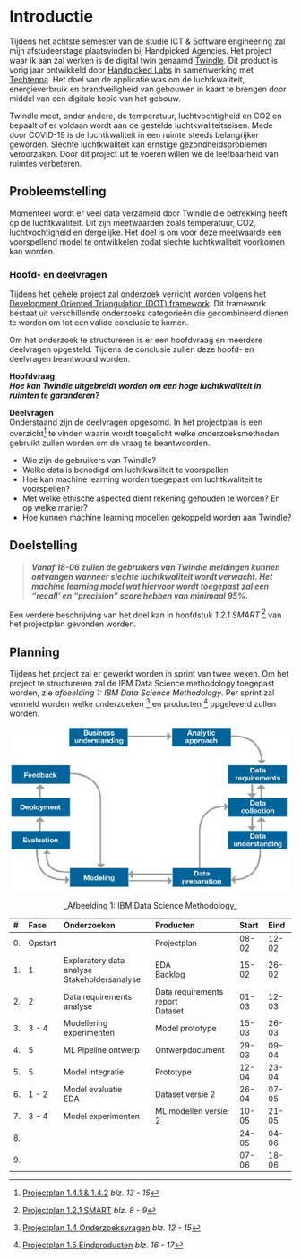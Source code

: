 # Introductie

Tijdens het achtste semester van de studie ICT & Software engineering zal mijn afstudeerstage
plaatsvinden bij Handpicked Agencies. Het project waar ik aan zal werken is de digital twin
genaamd [Twindle](https://demo.twindle.io/). Dit product is vorig jaar ontwikkeld door [Handpicked Labs](https://labs.handpickedagencies.com/) in samenwerking
met [Techtenna](https://techtenna.com/). Het doel van de applicatie was om de luchtkwaliteit, energieverbruik en
brandveiligheid van gebouwen in kaart te brengen door middel van een digitale kopie van het
gebouw.

Twindle meet, onder andere, de temperatuur, luchtvochtigheid en CO2 en bepaalt of er voldaan
wordt aan de gestelde luchtkwaliteitseisen. Mede door COVID-19 is de luchtkwaliteit in een
ruimte steeds belangrijker geworden. Slechte luchtkwaliteit kan ernstige gezondheidsproblemen
veroorzaken. Door dit project uit te voeren willen we de leefbaarheid van ruimtes verbeteren.

## Probleemstelling

Momenteel wordt er veel data verzameld door Twindle die betrekking heeft op de luchtkwaliteit.
Dit zijn meetwaarden zoals temperatuur, CO2, luchtvochtigheid en dergelijke. Het doel is om
voor deze meetwaarde een voorspellend model te ontwikkelen zodat slechte luchtkwaliteit
voorkomen kan worden.

### Hoofd- en deelvragen

Tijdens het gehele project zal onderzoek verricht worden volgens het [Development Oriented Triangulation (DOT) framework](https://ictresearchmethods.nl/The_DOT_Framework). Dit framework bestaat uit verschillende onderzoeks categorieën die gecombineerd dienen te worden om tot een valide conclusie te komen.

Om het onderzoek te structureren is er een hoofdvraag en meerdere deelvragen opgesteld. Tijdens de conclusie zullen deze hoofd- en deelvragen beantwoord worden.

**Hoofdvraag** <br>
**_Hoe kan Twindle uitgebreidt worden om een hoge luchtkwaliteit in ruimten te garanderen?_**

**Deelvragen** <br>
Onderstaand zijn de deelvragen opgesomd. In het projectplan is een overzicht[^1] te vinden waarin wordt toegelicht welke onderzoeksmethoden gebruikt zullen worden om de vraag te beantwoorden.

- Wie zijn de gebruikers van Twindle?
- Welke data is benodigd om luchtkwaliteit te voorspellen
- Hoe kan machine learning worden toegepast om luchtkwaliteit te voorspellen?
- Met welke ethische aspected dient rekening gehouden te worden? En op welke manier?
- Hoe kunnen machine learning modellen gekoppeld worden aan Twindle?

## Doelstelling

> **_Vanaf 18-06 zullen de gebruikers van Twindle meldingen kunnen ontvangen wanneer slechte luchtkwaliteit wordt verwacht. Het machine learning model wat hiervoor wordt toegepast zal een “recall’ en “precision” score hebben van minimaal 95%._**

Een verdere beschrijving van het doel kan in hoofdstuk _1.2.1 SMART_ [^2] van het projectplan gevonden worden.

## Planning

Tijdens het project zal er gewerkt worden in sprint van twee weken. Om het project te structureren zal de IBM Data Science methodology toegepast worden, zie _afbeelding 1: IBM Data Science Methodology_. Per sprint zal vermeld worden welke onderzoeken [^3] en producten [^4] opgeleverd zullen worden.

![ibm methodology](images/ibm-data-science-methodology.png)

<center>_Afbeelding 1: IBM Data Science Methodology_</center>

| #   | Fase    | Onderzoeken                                       | Producten                             | Start | Eind  |
| :-- | :------ | :------------------------------------------------ | :------------------------------------ | :---- | :---- |
| 0.  | Opstart |                                                   | Projectplan                           | 08-02 | 12-02 |
| 1.  | 1       | Exploratory data analyse <br> Stakeholdersanalyse | EDA <br> Backlog                      | 15-02 | 26-02 |
| 2.  | 2       | Data requirements analyse                         | Data requirements report <br> Dataset | 01-03 | 12-03 |
| 3.  | 3 - 4   | Modellering experimenten                          | Model prototype                       | 15-03 | 26-03 |
| 4.  | 5       | ML Pipeline ontwerp                               | Ontwerpdocument                       | 29-03 | 09-04 |
| 5.  | 5       | Model integratie                                  | Prototype                             | 12-04 | 23-04 |
| 6.  | 1 - 2   | Model evaluatie <br> EDA                          | Dataset versie 2                      | 26-04 | 07-05 |
| 7.  | 3 - 4   | Model experimenten                                | ML modellen versie 2                  | 10-05 | 21-05 |
| 8.  |         |                                                   |                                       | 24-05 | 04-06 |
| 9.  |         |                                                   |                                       | 07-06 | 18-06 |

[^1]: [Projectplan 1.4.1 & 1.4.2](./pdfs/project_plan.pdf#page=13) _blz. 13 - 15_
[^2]: [Projectplan 1.2.1 SMART](./pdfs/project_plan.pdf#page=8) _blz. 8 - 9_
[^3]: [Projectplan 1.4 Onderzoeksvragen](./pdfs/project_plan.pdf#page=12) _blz. 12 - 15_
[^4]: [Projectplan 1.5 Eindproducten](./pdfs/project_plan.pdf#page=8) _blz. 16 - 17_
